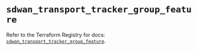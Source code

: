 # `sdwan_transport_tracker_group_feature`

Refer to the Terraform Registry for docs: [`sdwan_transport_tracker_group_feature`](https://registry.terraform.io/providers/ciscodevnet/sdwan/0.8.0/docs/resources/transport_tracker_group_feature).
